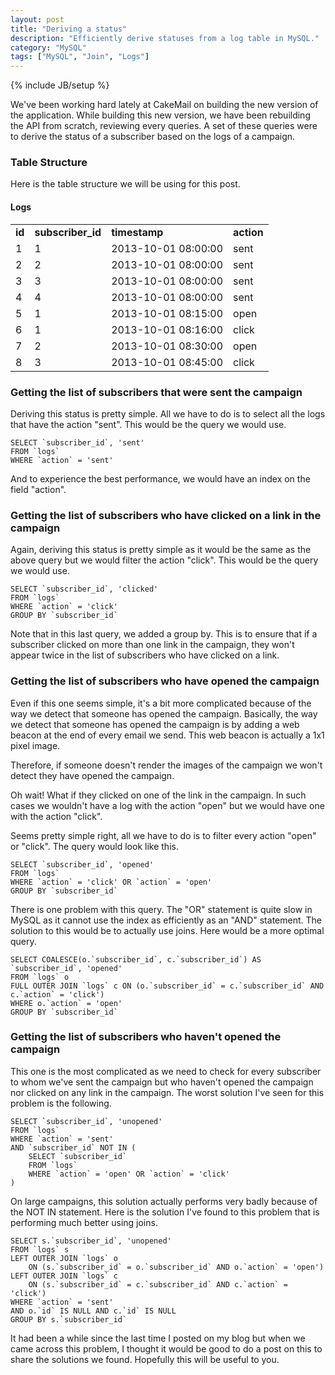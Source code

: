 ```yaml
---
layout: post
title: "Deriving a status"
description: "Efficiently derive statuses from a log table in MySQL."
category: "MySQL"
tags: ["MySQL", "Join", "Logs"]
---
```

{% include JB/setup %}

We've been working hard lately at CakeMail on building the new version of the application. While building
this new version, we have been rebuilding the API from scratch, reviewing every queries. A set of these
queries were to derive the status of a subscriber based on the logs of a campaign.


### Table Structure

Here is the table structure we will be using for this post.

#### Logs
<table class="table table-bordered">
	<tr>
		<td><strong>id</strong></td>
		<td><strong>subscriber_id</strong></td>
		<td><strong>timestamp</strong></td>
		<td><strong>action</strong></td>
	</tr>
	<tr>
		<td>1</td>
		<td>1</td>
		<td>2013-10-01 08:00:00</td>
		<td>sent</td>
	</tr>
	<tr>
		<td>2</td>
		<td>2</td>
		<td>2013-10-01 08:00:00</td>
		<td>sent</td>
	</tr>
	<tr>
		<td>3</td>
		<td>3</td>
		<td>2013-10-01 08:00:00</td>
		<td>sent</td>
	</tr>
	<tr>
		<td>4</td>
		<td>4</td>
		<td>2013-10-01 08:00:00</td>
		<td>sent</td>
	</tr>
	<tr>
		<td>5</td>
		<td>1</td>
		<td>2013-10-01 08:15:00</td>
		<td>open</td>
	</tr>
	<tr>
		<td>6</td>
		<td>1</td>
		<td>2013-10-01 08:16:00</td>
		<td>click</td>
	</tr>
	<tr>
		<td>7</td>
		<td>2</td>
		<td>2013-10-01 08:30:00</td>
		<td>open</td>
	</tr>
	<tr>
		<td>8</td>
		<td>3</td>
		<td>2013-10-01 08:45:00</td>
		<td>click</td>
	</tr>
</table>


### Getting the list of subscribers that were sent the campaign

Deriving this status is pretty simple. All we have to do is to select all the logs that have the
action "sent". This would be the query we would use.

    SELECT `subscriber_id`, 'sent'
    FROM `logs`
    WHERE `action` = 'sent'

And to experience the best performance, we would have an index on the field "action".


### Getting the list of subscribers who have clicked on a link in the campaign

Again, deriving this status is pretty simple as it would be the same as the above query but we would
filter the action "click". This would be the query we would use.

    SELECT `subscriber_id`, 'clicked'
    FROM `logs`
    WHERE `action` = 'click'
    GROUP BY `subscriber_id`

Note that in this last query, we added a group by. This is to ensure that if a subscriber clicked
on more than one link in the campaign, they won't appear twice in the list of subscribers who have
clicked on a link.


### Getting the list of subscribers who have opened the campaign

Even if this one seems simple, it's a bit more complicated because of the way we detect that someone
has opened the campaign. Basically, the way we detect that someone has opened the campaign is by adding
a web beacon at the end of every email we send. This web beacon is actually a 1x1 pixel image.

Therefore, if someone doesn't render the images of the campaign we won't detect they have opened the
campaign.

Oh wait! What if they clicked on one of the link in the campaign. In such cases we wouldn't have a log
with the action "open" but we would have one with the action "click".

Seems pretty simple right, all we have to do is to filter every action "open" or "click". The
query would look like this.

    SELECT `subscriber_id`, 'opened'
    FROM `logs`
    WHERE `action` = 'click' OR `action` = 'open'
    GROUP BY `subscriber_id`

There is one problem with this query. The "OR" statement is quite slow in MySQL as it cannot use
the index as efficiently as an "AND" statement. The solution to this would be to actually use
joins. Here would be a more optimal query.

    SELECT COALESCE(o.`subscriber_id`, c.`subscriber_id`) AS `subscriber_id`, 'opened'
    FROM `logs` o
    FULL OUTER JOIN `logs` c ON (o.`subscriber_id` = c.`subscriber_id` AND c.`action` = 'click')
    WHERE o.`action` = 'open'
    GROUP BY `subscriber_id`


### Getting the list of subscribers who haven't opened the campaign

This one is the most complicated as we need to check for every subscriber to whom we've sent the campaign
but who haven't opened the campaign nor clicked on any link in the campaign. The worst solution
I've seen for this problem is the following.

    SELECT `subscriber_id`, 'unopened'
    FROM `logs`
    WHERE `action` = 'sent'
    AND `subscriber_id` NOT IN (
        SELECT `subscriber_id`
        FROM `logs`
        WHERE `action` = 'open' OR `action` = 'click'
    )

On large campaigns, this solution actually performs very badly because of the NOT IN statement.
Here is the solution I've found to this problem that is performing much better using joins.

    SELECT s.`subscriber_id`, 'unopened'
    FROM `logs` s
    LEFT OUTER JOIN `logs` o
        ON (s.`subscriber_id` = o.`subscriber_id` AND o.`action` = 'open')
    LEFT OUTER JOIN `logs` c
        ON (s.`subscriber_id` = c.`subscriber_id` AND c.`action` = 'click')
    WHERE `action` = 'sent'
    AND o.`id` IS NULL AND c.`id` IS NULL
    GROUP BY s.`subscriber_id`


It had been a while since the last time I posted on my blog but when we came across this problem,
I thought it would be good to do a post on this to share the solutions we found. Hopefully this
will be useful to you.
